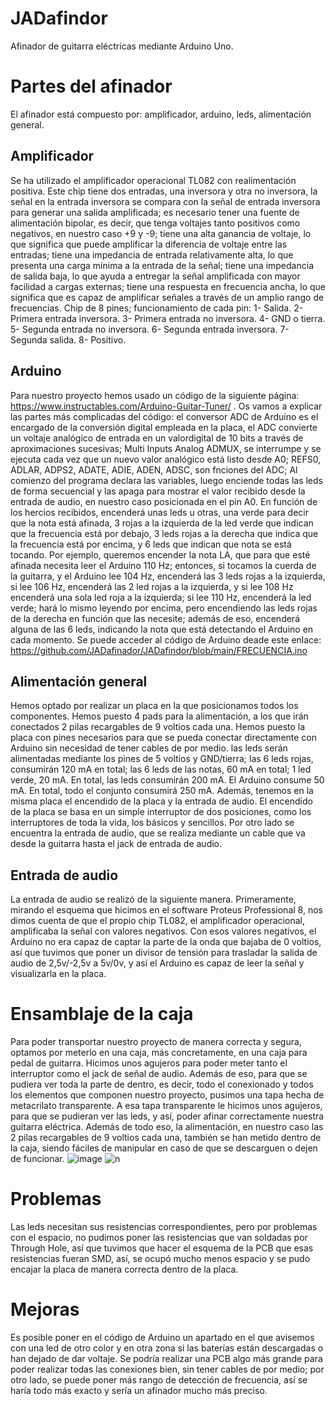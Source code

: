 # JADafindor
Afinador de guitarra eléctricas mediante Arduino Uno.
# Partes del afinador
El afinador está compuesto por: amplificador, arduino, leds, alimentación general.
## Amplificador
Se ha utilizado el amplificador operacional TL082 con realimentación positiva. Este chip tiene dos entradas, una inversora y otra no inversora, la señal en la entrada inversora se compara con la señal de entrada inversora para generar una salida amplificada; es necesario tener una fuente de alimentación bipolar, es decir, que tenga voltajes tanto positivos como negativos, en nuestro caso +9 y -9; tiene una alta ganancia de voltaje, lo que significa que puede amplificar la diferencia de voltaje entre las entradas; tiene una impedancia de entrada relativamente alta, lo que presenta una carga mínima a la entrada de la señal; tiene una impedancia de salida baja, lo que ayuda a entregar la señal amplificada con mayor facilidad a cargas externas; tiene una respuesta en frecuencia ancha, lo que significa que es capaz de amplificar señales a través de un amplio rango de frecuencias. Chip de 8 pines; funcionamiento de cada pin:
1- Salida.
2- Primera entrada inversora.
3- Primera entrada no inversora.
4- GND o tierra.
5- Segunda entrada no inversora.
6- Segunda entrada inversora.
7- Segunda salida.
8- Positivo.
## Arduino
Para nuestro proyecto hemos usado un código de la siguiente página: https://www.instructables.com/Arduino-Guitar-Tuner/ . Os vamos a explicar las partes más complicadas del código: el conversor ADC de Arduino es el encargado de la conversión digital empleada en la placa, el ADC convierte un voltaje analógico de entrada en un valordigital de 10 bits a través de aproximaciones sucesivas; Multi Inputs Analog ADMUX, se interrumpe y se ejecuta cada vez que un nuevo valor analógico está listo desde A0; REFS0, ADLAR, ADPS2, ADATE, ADIE, ADEN, ADSC, son fnciones del ADC; Al comienzo del programa declara las variables, luego enciende todas las leds de forma secuencial y las apaga para mostrar el valor recibido desde la entrada de audio, en nuestro caso posicionada en el pin A0. En función de los hercios recibidos, encenderá unas leds u otras, una verde para decir que la nota está afinada, 3 rojas a la izquierda de la led verde que indican que la frecuencia está por debajo, 3 leds rojas a la derecha que indica que la frecuencia está por encima, y 6 leds que indican que nota se está tocando. Por ejemplo, queremos encender la nota LA, que para que esté afinada necesita leer el Arduino 110 Hz; entonces, si tocamos la cuerda de la guitarra, y el Arduino lee 104 Hz, encenderá las 3 leds rojas a la izquierda, si lee 106 Hz, encenderá las 2 led rojas a la izquierda, y si lee 108 Hz encenderá una sola led roja a la izquierda; si lee 110 Hz, encenderá la led verde; hará lo mismo leyendo por encima, pero encendiendo las leds rojas de la derecha en función que las necesite; además de eso, encenderá alguna de las 6 leds, indicando la nota que está detectando el Arduino en cada momento.
Se puede acceder al código de Arduino deade este enlace:
https://github.com/JADafinador/JADafindor/blob/main/FRECUENCIA.ino
## Alimentación general
Hemos optado por realizar un placa en la que posicionamos todos los componentes. Hemos puesto 4 pads para la alimentación, a los que irán conectados 2 pilas recargables de 9 voltios cada una. Hemos puesto la placa con pines necesarios para que se pueda conectar directamente con Arduino sin necesidad de tener cables de por medio. las leds serán alimentadas mediante los pines de 5 voltios y GND/tierra; las 6 leds rojas, consumirán 120 mA en total; las 6 leds de las notas, 60 mA en total; 1 led verde, 20 mA. En total, las leds consumirán 200 mA. El Arduino consume 50 mA. En total, todo el conjunto consumirá 250 mA.
Además, tenemos en la misma placa el encendido de la placa y la entrada de audio. El encendido de la placa se basa en un simple interruptor de dos posiciones, como los interruptores de toda la vida, los básicos y sencillos. Por otro lado se encuentra la entrada de audio, que se realiza mediante un cable que va desde la guitarra hasta el jack de entrada de audio.
## Entrada de audio
La entrada de audio se realizó de la siguiente manera. Primeramente, mirando el esquema que hicimos en el software Proteus Professional 8, nos dimos cuenta de que el propio chip TL082, el amplificador operacional, amplificaba la señal con valores negativos. Con esos valores negativos, el Arduino no era capaz de captar la parte de la onda que bajaba de 0 voltios, así que tuvimos que poner un divisor de tensión para trasladar la salida de audio de 2,5v/-2,5v a 5v/0v, y así el Arduino es capaz de leer la señal y visualizarla en la placa.
# Ensamblaje de la caja
Para poder transportar nuestro proyecto de manera correcta y segura, optamos por meterlo en una caja, más concretamente, en una caja para pedal de guitarra. Hicimos unos agujeros para poder meter tanto el interruptor como el jack de señal de audio.  Además de eso, para que se pudiera ver toda la parte de dentro, es decir, todo el conexionado y todos los elementos que componen nuestro proyecto, pusimos una tapa hecha de metacrilato transparente. A esa tapa transparente le hicimos unos agujeros, para que se pudieran ver las leds, y así, poder afinar correctamente nuestra guitarra eléctrica.
Además de todo eso, la alimentación, en nuestro caso las 2 pilas recargables de 9 voltios cada una, también se han metido dentro de la caja, siendo fáciles de manipular en caso de que se descarguen o dejen de funcionar.
![image](https://github.com/JADafinador/JADafindor/assets/158027588/d62bfb2a-2ff2-4268-b8da-cfd16cd8a69e)
![n](https://github.com/JADafinador/JADafindor/assets/158027588/98b10d2a-4654-4b8c-8507-3fd218fb233f)
# Problemas
Las leds necesitan sus resistencias correspondientes, pero por problemas con el espacio, no pudimos poner las resistencias que van soldadas por Through Hole, así que tuvimos que hacer el esquema de la PCB que esas resistencias fueran SMD, así, se ocupó mucho menos espacio y se pudo encajar la placa de manera correcta dentro de la placa.
# Mejoras
Es posible poner en el código de Arduino un apartado en el que avisemos con una led de otro color y en otra zona si las baterías están descargadas o han dejado de dar voltaje.
Se podría realizar una PCB algo más grande para poder realizar todas las conexiones bien, sin tener cables de por medio; por otro lado, se puede poner más rango de detección de frecuencia, así se haría todo más exacto y sería un afinador mucho más preciso.
